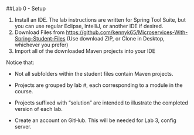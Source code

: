 ##Lab 0 - Setup

1. Install an IDE.  The lab instructions are written for Spring Tool Suite, but you can use regular Eclipse, IntelliJ, or another IDE if desired.
1. Download Files from https://github.com/kennyk65/Microservices-With-Spring-Student-Files (Use download ZIP, or Clone in Desktop, whichever you prefer)
1. Import all of the downloaded Maven projects into your IDE

Notice that:
- Not all subfolders within the student files contain Maven projects.
- Projects are grouped by lab #, each corresponding to a module in the course.
- Projects suffixed with “solution” are intended to illustrate the completed version of each lab.

- Create an account on GitHub.  This will be needed for Lab 3, config server.

